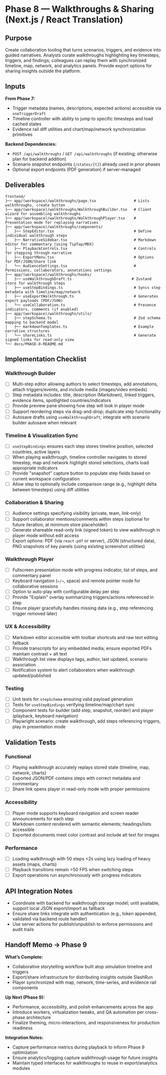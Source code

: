 # Phase 8 — Walkthroughs & Sharing (Next.js / React Translation)

## Purpose

Create collaboration tooling that turns scenarios, triggers, and evidence into guided narratives. Analysts curate walkthroughs highlighting key timesteps, triggers, and findings; colleagues can replay them with synchronized timeline, map, network, and analytics panels. Provide export options for sharing insights outside the platform.

## Inputs

**From Phase 7:**
- Trigger metadata (names, descriptions, expected actions) accessible via `useTriggerDraft`
- Timeline controller with ability to jump to specific timesteps and load cached states
- Evidence rail diff utilities and chart/map/network synchronization primitives

**Backend Dependencies:**
- `POST /api/walkthroughs` / `GET /api/walkthroughs` (if existing; otherwise plan for backend addition)
- Scenario snapshot endpoints (`/states/{t}`) already used in prior phases
- Optional export endpoints (PDF generation) if server-managed

## Deliverables

```
frontend/
├── app/(workspace)/walkthroughs/page.tsx                 # Lists walkthroughs, create button
├── app/(workspace)/walkthroughs/WalkthroughBuilder.tsx   # Client wizard for assembling walkthroughs
├── app/(workspace)/walkthroughs/WalkthroughPlayer.tsx    # Presentation mode for replaying narratives
├── app/(workspace)/walkthroughs/components/
│   ├── StepEditor.tsx                                    # Define individual walkthrough steps
│   ├── NarrativeSidebar.tsx                              # Markdown editor for commentary (using TipTap/MDX)
│   ├── PlaybackControls.tsx                              # Controls for stepping through narrative
│   ├── ExportMenu.tsx                                    # Options for PDF/JSON/Share link
│   └── AudienceSettings.tsx                              # Permissions, collaborators, annotations settings
├── app/(workspace)/walkthroughs/hooks/
│   ├── useWalkthroughDraft.ts                           # Zustand store for walkthrough steps
│   ├── useStepBindings.ts                                # Syncs step metadata with timeline/map/network
│   ├── useExportWalkthrough.ts                           # Generates export payloads (PDF/JSON)
│   └── useCollaboration.ts                               # Presence indicators, comments (if enabled)
├── app/(workspace)/walkthroughs/utils/
│   ├── stepSchema.ts                                     # Zod schema mapping to backend model
│   ├── markdownTemplates.ts                              # Example narrative structures
│   └── shareLinks.ts                                     # Generate signed links for read-only view
└── docs/PHASE-8-README.md
```

## Implementation Checklist

### Walkthrough Builder
- [ ] Multi-step editor allowing authors to select timesteps, add annotations, attach triggers/events, and include media (images/video embeds)
- [ ] Step metadata includes: title, description (Markdown), linked triggers, evidence items, spotlighted countries/indicators
- [ ] Provide preview pane showing how step will look in player mode
- [ ] Support reordering steps via drag-and-drop; duplicate step functionality
- [ ] Autosave drafts using `useWalkthroughDraft`; integrate with scenario builder autosave when relevant

### Timeline & Visualization Sync
- [ ] `useStepBindings` ensures each step stores timeline position, selected countries, active layers
- [ ] When playing walkthrough, timeline controller navigates to stored timestep, map and network highlight stored selections, charts load appropriate indicators
- [ ] Provide "snapshot" capture button to populate step fields based on current workspace configuration
- [ ] Allow step to optionally include comparison range (e.g., highlight delta between timesteps) using diff utilities

### Collaboration & Sharing
- [ ] Audience settings specifying visibility (private, team, link-only)
- [ ] Support collaborator mentions/comments within steps (optional for future iteration; at minimum store placeholder)
- [ ] Generate shareable read-only link (signed token) to view walkthrough in player mode without edit access
- [ ] Export options: PDF (via `react-pdf` or server), JSON (structured data), PNG snapshots of key panels (using existing screenshot utilities)

### Walkthrough Player
- [ ] Fullscreen presentation mode with progress indicator, list of steps, and commentary panel
- [ ] Keyboard navigation (`←/→`, space) and remote pointer mode for collaborative sessions
- [ ] Option to auto-play with configurable delay per step
- [ ] Provide "Explain" overlay summarizing triggers/actions referenced in step
- [ ] Ensure player gracefully handles missing data (e.g., step referencing trigger removed later)

### UX & Accessibility
- [ ] Markdown editor accessible with toolbar shortcuts and raw text editing fallback
- [ ] Provide transcripts for any embedded media; ensure exported PDFs maintain contrast + alt text
- [ ] Walkthrough list view displays tags, author, last updated, scenario association
- [ ] Notification system to alert collaborators when walkthrough updated/published

### Testing
- [ ] Unit tests for `stepSchema` ensuring valid payload generation
- [ ] Tests for `useStepBindings` verifying timeline/map/chart sync
- [ ] Component tests for builder (add step, snapshot, reorder) and player (playback, keyboard navigation)
- [ ] Playwright scenario: create walkthrough, add steps referencing triggers, play in presentation mode

## Validation Tests

### Functional
- [ ] Playing walkthrough accurately replays stored state (timeline, map, network, charts)
- [ ] Exported JSON/PDF contains steps with correct metadata and commentary
- [ ] Share link opens player in read-only mode with proper permissions

### Accessibility
- [ ] Player mode supports keyboard navigation and screen reader announcements for each step
- [ ] Markdown content rendered with semantic elements; headings/lists accessible
- [ ] Exported documents meet color contrast and include alt text for images

### Performance
- [ ] Loading walkthrough with 50 steps <2s using lazy loading of heavy assets (maps, charts)
- [ ] Playback transitions remain >50 FPS when switching steps
- [ ] Export operations run asynchronously with progress indicators

## API Integration Notes

- Coordinate with backend for walkthrough storage model; until available, support local JSON export/import as fallback
- Ensure share links integrate with authentication (e.g., token appended, validated via backend route handler)
- Use server actions for publish/unpublish to enforce permissions and audit trails

## Handoff Memo → Phase 9

**What’s Complete:**
- Collaborative storytelling workflow built atop simulation timeline and triggers
- Export/share infrastructure for distributing insights outside SlashRun
- Player synchronized with map, network, time-series, and evidence rail components

**Up Next (Phase 9):**
- Performance, accessibility, and polish enhancements across the app
- Introduce workers, virtualization tweaks, and QA automation per cross-phase architecture
- Finalize theming, micro-interactions, and responsiveness for production readiness

**Integration Notes:**
- Capture performance metrics during playback to inform Phase 9 optimization
- Ensure analytics/logging capture walkthrough usage for future insights
- Maintain typed interfaces for walkthroughs to reuse in export/analytics modules
